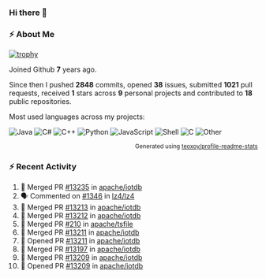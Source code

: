 ### Hi there 👋

### :zap: About Me

[![trophy](https://github-profile-trophy.vercel.app/?username=HTHou&theme=onedark)](https://github.com/ryo-ma/github-profile-trophy)
   
Joined Github **7** years ago.

Since then I pushed **2848** commits, opened **38** issues, submitted **1021** pull requests, received **1** stars across **9** personal projects and contributed to **18** public repositories.

Most used languages across my projects:

![Java](https://img.shields.io/static/v1?style=flat-square&label=%E2%A0%80&color=555&labelColor=%23b07219&message=Java%EF%B8%B189.6%25)
![C#](https://img.shields.io/static/v1?style=flat-square&label=%E2%A0%80&color=555&labelColor=%23178600&message=C%23%EF%B8%B13.9%25)
![C++](https://img.shields.io/static/v1?style=flat-square&label=%E2%A0%80&color=555&labelColor=%23f34b7d&message=C%2B%2B%EF%B8%B12.7%25)
![Python](https://img.shields.io/static/v1?style=flat-square&label=%E2%A0%80&color=555&labelColor=%233572A5&message=Python%EF%B8%B10.7%25)
![JavaScript](https://img.shields.io/static/v1?style=flat-square&label=%E2%A0%80&color=555&labelColor=%23f1e05a&message=JavaScript%EF%B8%B10.5%25)
![Shell](https://img.shields.io/static/v1?style=flat-square&label=%E2%A0%80&color=555&labelColor=%2389e051&message=Shell%EF%B8%B10.4%25)
![C](https://img.shields.io/static/v1?style=flat-square&label=%E2%A0%80&color=555&labelColor=%23555555&message=C%EF%B8%B10.4%25)
![Other](https://img.shields.io/static/v1?style=flat-square&label=%E2%A0%80&color=555&labelColor=%23ededed&message=Other%EF%B8%B11.4%25)

<p align="right"><sub>Generated using <a href="https://github.com/marketplace/actions/profile-readme-stats">teoxoy/profile-readme-stats</a></sub></p>


<!--![](https://github.com/HTHou/HTHou/blob/output/github-contribution-grid-snake.svg)-->

<!--![Haonan Hou's github stats](https://github-readme-stats.vercel.app/api?username=HTHou&count_private=true&show_icons=true&theme=onedark)-->

<!--![Haonan Hou's wakatime stats](https://github-readme-stats.vercel.app/api/wakatime?username=HTHou&layout=compact&theme=onedark)-->

<!--![Top Langs](https://github-readme-stats.vercel.app/api/top-langs/?username=HTHou&theme=onedark&layout=compact)-->

### :zap: Recent Activity
<!--START_SECTION:activity-->
1. 🎉 Merged PR [#13235](https://github.com/apache/iotdb/pull/13235) in [apache/iotdb](https://github.com/apache/iotdb)
2. 🗣 Commented on [#1346](https://github.com/lz4/lz4/issues/1346#issuecomment-2297806420) in [lz4/lz4](https://github.com/lz4/lz4)
3. 🎉 Merged PR [#13213](https://github.com/apache/iotdb/pull/13213) in [apache/iotdb](https://github.com/apache/iotdb)
4. 🎉 Merged PR [#13212](https://github.com/apache/iotdb/pull/13212) in [apache/iotdb](https://github.com/apache/iotdb)
5. 🎉 Merged PR [#210](https://github.com/apache/tsfile/pull/210) in [apache/tsfile](https://github.com/apache/tsfile)
6. 🎉 Merged PR [#13211](https://github.com/apache/iotdb/pull/13211) in [apache/iotdb](https://github.com/apache/iotdb)
7. 💪 Opened PR [#13211](https://github.com/apache/iotdb/pull/13211) in [apache/iotdb](https://github.com/apache/iotdb)
8. 🎉 Merged PR [#13197](https://github.com/apache/iotdb/pull/13197) in [apache/iotdb](https://github.com/apache/iotdb)
9. 🎉 Merged PR [#13209](https://github.com/apache/iotdb/pull/13209) in [apache/iotdb](https://github.com/apache/iotdb)
10. 💪 Opened PR [#13209](https://github.com/apache/iotdb/pull/13209) in [apache/iotdb](https://github.com/apache/iotdb)
<!--END_SECTION:activity-->

<!--
**HTHou/HTHou** is a ✨ _special_ ✨ repository because its `README.md` (this file) appears on your GitHub profile.

Here are some ideas to get you started:

- 🔭 I’m currently working on ...
- 🌱 I’m currently learning ...
- 👯 I’m looking to collaborate on ...
- 🤔 I’m looking for help with ...
- 💬 Ask me about ...
- 📫 How to reach me: ...
- 😄 Pronouns: ...
- ⚡ Fun fact: ...
-->
